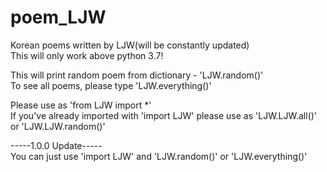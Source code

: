 # poem_LJW
Korean poems written by LJW(will be constantly updated)  
This will only work above python 3.7!

This will print random poem from dictionary - 'LJW.random()'  
To see all poems, please type 'LJW.everything()'  

Please use as 'from LJW import *'  
If you've already imported with 'import LJW' please use as 'LJW.LJW.all()' or 'LJW.LJW.random()'

-----1.0.0 Update-----  
You can just use 'import LJW' and 'LJW.random()' or 'LJW.everything()'  
